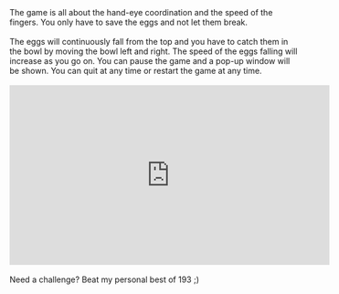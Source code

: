 <body>
The game is all about the hand-eye coordination and the speed of the fingers. You only have to save the eggs and not let them break.
<br><br>The eggs will continuously fall from the top and you have to catch them in the bowl by moving the bowl left and right. The speed of the eggs falling will increase as you go on. You can pause the game and a pop-up window will be shown. You can quit at any time or restart the game at any time.
<br><br><iframe width="560" height="315" src="https://www.youtube.com/embed/AjYgViDCY_U" frameborder="0" allow="accelerometer; autoplay; encrypted-media; gyroscope; picture-in-picture" allowfullscreen></iframe>
<br><br>Need a challenge? Beat my personal best of 193 ;)
</body>
